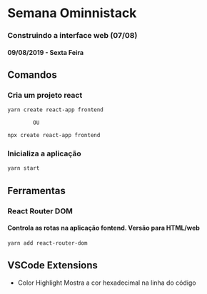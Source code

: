 # Semana Ominnistack
### Construindo a interface web (07/08)
#### 09/08/2019 - Sexta Feira

## Comandos

### Cria um projeto react
```bash
yarn create react-app frontend
```
            OU 
```bash
npx create react-app frontend
```

### Inicializa a aplicação
```bash
yarn start
```

## Ferramentas

### React Router DOM
#### Controla as rotas na aplicação fontend. Versão para HTML/web
```bash
yarn add react-router-dom
```

## VSCode Extensions
- Color Highlight
    Mostra a cor hexadecimal na linha do código


